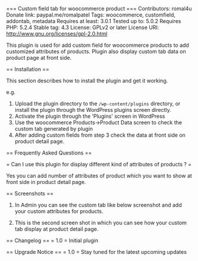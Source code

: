 === Custom field tab for woocommerce product ===
Contributors: romal4u
Donate link: paypal.me/romalpatel
Tags: woocommerce, customfield, addontab, metadata
Requires at least: 3.0.1
Tested up to: 5.0.2
Requires PHP: 5.2.4
Stable tag: 4.3
License: GPLv2 or later
License URI: http://www.gnu.org/licenses/gpl-2.0.html

This plugin is used for add custom field for woocommerce products to add customized attributes of products. Plugin also display custom tab data on product page at front side.

== Installation ==

This section describes how to install the plugin and get it working.

e.g.

1. Upload the plugin directory to the `/wp-content/plugins` directory, or install the plugin through the WordPress plugins screen directly.
2. Activate the plugin through the 'Plugins' screen in WordPress
3. Use the woocommerce Products->Product Data screen to check the custom tab generated by plugin
4. After adding custom fields from step 3 check the data at front side on product detail page.

== Frequently Asked Questions ==


= Can I use this plugin for display different kind of attributes of products ? =


Yes you can add number of attributes of product which you want to show at front side in product detail page.

== Screenshots ==

1. In Admin you can see the custom tab like below screenshot and add your custom attributes for products.

2. This is the second screen shot in which you can see how your custom tab display at product detail page.

== Changelog == 
= 1.0 =
Initial plugin

== Upgrade Notice ==
= 1.0 =
Stay tuned for the latest upcoming updates


